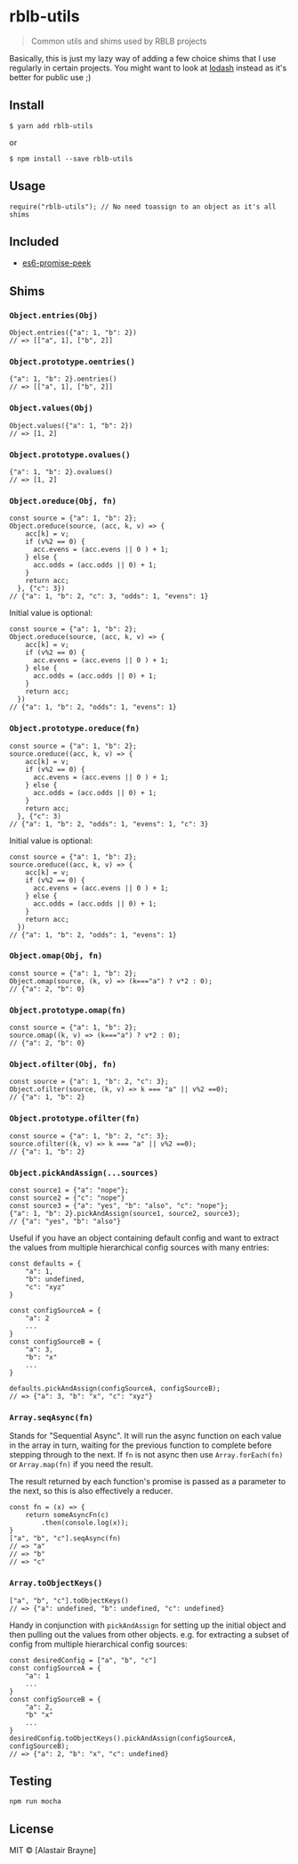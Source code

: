 # rblb-utils 

> Common utils and shims used by RBLB projects

Basically, this is just my lazy way of adding a few choice shims that I use regularly in certain projects. You might want to look at [lodash](https://lodash.com) instead as it's better for public use ;)


## Install

```
$ yarn add rblb-utils
```

or

```
$ npm install --save rblb-utils
```

## Usage

```
require("rblb-utils"); // No need toassign to an object as it's all shims
```

## Included

* [es6-promise-peek](https://github.com/perchten/es6-promise-peek)


## Shims


### `Object.entries(Obj)`

```
Object.entries({"a": 1, "b": 2}) 
// => [["a", 1], ["b", 2]]
```

### `Object.prototype.oentries()`

```
{"a": 1, "b": 2}.oentries() 
// => [["a", 1], ["b", 2]]
```

### `Object.values(Obj)`

```
Object.values({"a": 1, "b": 2})
// => [1, 2]
```

### `Object.prototype.ovalues()`

```
{"a": 1, "b": 2}.ovalues() 
// => [1, 2]
```

### `Object.oreduce(Obj, fn)`

```
const source = {"a": 1, "b": 2};
Object.oreduce(source, (acc, k, v) => {
    acc[k] = v;
    if (v%2 == 0) {
      acc.evens = (acc.evens || 0 ) + 1;
    } else {
      acc.odds = (acc.odds || 0) + 1;
    }
    return acc;
  }, {"c": 3})
// {"a": 1, "b": 2, "c": 3, "odds": 1, "evens": 1} 
```

Initial value is optional:

```
const source = {"a": 1, "b": 2};
Object.oreduce(source, (acc, k, v) => {
    acc[k] = v;
    if (v%2 == 0) {
      acc.evens = (acc.evens || 0 ) + 1;
    } else {
      acc.odds = (acc.odds || 0) + 1;
    }
    return acc;
  })
// {"a": 1, "b": 2, "odds": 1, "evens": 1} 
```

### `Object.prototype.oreduce(fn)`

```
const source = {"a": 1, "b": 2};
source.oreduce((acc, k, v) => {
    acc[k] = v;
    if (v%2 == 0) {
      acc.evens = (acc.evens || 0 ) + 1;
    } else {
      acc.odds = (acc.odds || 0) + 1;
    }
    return acc;
  }, {"c": 3)
// {"a": 1, "b": 2, "odds": 1, "evens": 1, "c": 3} 
```


Initial value is optional:

```
const source = {"a": 1, "b": 2};
source.oreduce((acc, k, v) => {
    acc[k] = v;
    if (v%2 == 0) {
      acc.evens = (acc.evens || 0 ) + 1;
    } else {
      acc.odds = (acc.odds || 0) + 1;
    }
    return acc;
  })
// {"a": 1, "b": 2, "odds": 1, "evens": 1} 
```


### `Object.omap(Obj, fn)`

```
const source = {"a": 1, "b": 2};
Object.omap(source, (k, v) => (k==="a") ? v*2 : 0);
// {"a": 2, "b": 0}
```

### `Object.prototype.omap(fn)`

```
const source = {"a": 1, "b": 2};
source.omap((k, v) => (k==="a") ? v*2 : 0);
// {"a": 2, "b": 0}
```

### `Object.ofilter(Obj, fn)`

```
const source = {"a": 1, "b": 2, "c": 3};
Object.ofilter(source, (k, v) => k === "a" || v%2 ==0);
// {"a": 1, "b": 2}
```

### `Object.prototype.ofilter(fn)`

```
const source = {"a": 1, "b": 2, "c": 3};
source.ofilter((k, v) => k === "a" || v%2 ==0);
// {"a": 1, "b": 2}
```


### `Object.pickAndAssign(...sources)`

```
const source1 = {"a": "nope"};
const source2 = {"c": "nope"}
const source3 = {"a": "yes", "b": "also", "c": "nope"};
{"a": 1, "b": 2}.pickAndAssign(source1, source2, source3);
// {"a": "yes", "b": "also"}
```

Useful if you have an object containing default config and want to extract the values from multiple hierarchical config sources with many entries:

```
const defaults = {
    "a": 1,
    "b": undefined,
    "c": "xyz"
}

const configSourceA = {
    "a": 2
    ...
}
const configSourceB = {
    "a": 3,
    "b": "x"
    ...
}

defaults.pickAndAssign(configSourceA, configSourceB);
// => {"a": 3, "b": "x", "c": "xyz"}
```


### `Array.seqAsync(fn)`

Stands for "Sequential Async". It will run the async function on each value in the array in turn, waiting for the previous function to complete before stepping through to the next. If `fn` is not async then use `Array.forEach(fn)` or `Array.map(fn)` if you need the result.

The result returned by each function's promise is passed as a parameter to the next, so this is also effectively a reducer.

```
const fn = (x) => {
    return someAsyncFn(c)
        .then(console.log(x));
}
["a", "b", "c"].seqAsync(fn)
// => "a"
// => "b"
// => "c"
```

### `Array.toObjectKeys()`

```
["a", "b", "c"].toObjectKeys()
// => {"a": undefined, "b": undefined, "c": undefined}
```

Handy in conjunction with `pickAndAssign` for setting up the initial object and then pulling out the values from other objects. e.g. for extracting a subset of config from multiple hierarchical config sources:

```
const desiredConfig = ["a", "b", "c"]
const configSourceA = {
    "a": 1 
    ...   
}
const configSourceB = {
    "a": 2,
    "b" "x"
    ...
}
desiredConfig.toObjectKeys().pickAndAssign(configSourceA, configSourceB);
// => {"a": 2, "b": "x", "c": undefined}
```

## Testing

```
npm run mocha
```

## License

MIT © [Alastair Brayne]

